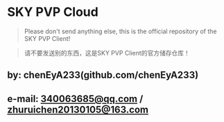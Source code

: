 # SKY PVP Cloud

> Please don't send anything else, this is the official repository of the SKY PVP Client!

> 请不要发送别的东西，这是SKY PVP Client的官方储存仓库！


## by: chenEyA233(github.com/chenEyA233)
## e-mail: 340063685@qq.com / zhuruichen20130105@163.com 

